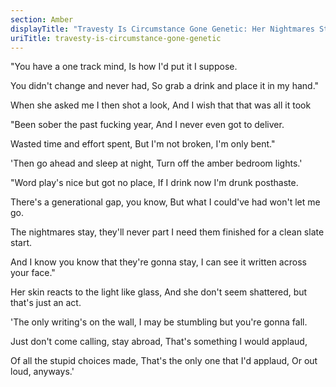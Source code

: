 ```yaml
---
section: Amber
displayTitle: "Travesty Is Circumstance Gone Genetic: Her Nightmares Stayed Longer Than Mine"
uriTitle: travesty-is-circumstance-gone-genetic
---
```


"You have a one track mind,
Is how I'd put it I suppose.

You didn't change and never had,
So grab a drink and place it in my hand."

When she asked me I then shot a look,
And I wish that that was all it took

"Been sober the past fucking year,
And I never even got to deliver.

Wasted time and effort spent,
But I'm not broken, I'm only bent."

'Then go ahead and sleep at night,
Turn off the amber bedroom lights.'

"Word play's nice but got no place,
If I drink now I'm drunk posthaste.

There's a generational gap, you know,
But what I could've had won't let me go.

The nightmares stay, they'll never part
I need them finished for a clean slate start.

And I know you know that they're gonna stay,
I can see it written across your face."

Her skin reacts to the light like glass,
And she don't seem shattered, but that's just an act.

'The only writing's on the wall,
I may be stumbling but you're gonna fall.

Just don't come calling, stay abroad,
That's something I would applaud,

Of all the stupid choices made,
That's the only one that I'd applaud,
Or out loud, anyways.'

